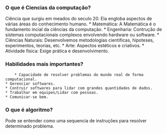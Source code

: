 ### O que é Ciencias da computação?
Ciência que surgiu em meados do seculo 20. Ela engloba aspectos de várias áreas do conhecimento humano.
  	 * Matemática: A Matemática é o fundamento incial da ciências da computação.
	 * Engenharia: Contrução de sistemas computacionais complexos envolvendo hardware ou software.
	 * Ciências Naturais: Desenvolvemos metodologias cientificas, hipoteses, experimentos, teorias, etc.
	 * Arte: Aspectos estéticos e criativos.
	 * Atividade física: Exige prática e desenvolvimento.

### Habilidades mais importantes?
        * Capacidade de resolver problemas do mundo real de forma computacional.
	* Gerenciar softwares.
	* Contruir softwares para lidar com grandes quantidades de dados.
	* Trabalhar em equipes/Lidar com pessoas.
	* Comunicar-se bem.

### O que é algoritmo?
Pode se entender como uma sequencia de instruções para resolver determinado problema.